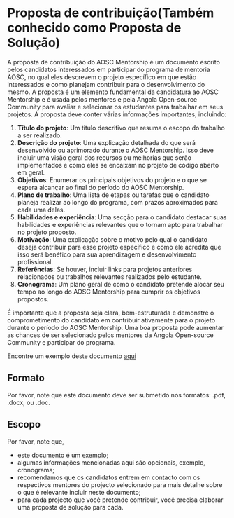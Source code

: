 # Proposta de contribuição(Também conhecido como Proposta de Solução)

A proposta de contribuição do AOSC Mentorship é um documento escrito pelos candidatos interessados em participar do programa de mentoria AOSC, no qual eles descrevem o projeto específico em que estão interessados e como planejam contribuir para o desenvolvimento do mesmo.
A proposta é um elemento fundamental da candidatura ao AOSC Mentorship e é usada pelos mentores e pela Angola Open-source Community para avaliar e selecionar os estudantes para trabalhar em seus projetos.
A proposta deve conter várias informações importantes, incluindo:

1. **Título do projeto**: Um título descritivo que resuma o escopo do trabalho a ser realizado.
2. **Descrição do projeto**: Uma explicação detalhada do que será desenvolvido ou aprimorado durante o AOSC Mentorship. Isso deve incluir uma visão geral dos recursos ou melhorias que serão implementados e como eles se encaixam no projeto de código aberto em geral.
3. **Objetivos**: Enumerar os principais objetivos do projeto e o que se espera alcançar ao final do período do AOSC Mentorship.
4. **Plano de trabalho**: Uma lista de etapas ou tarefas que o candidato planeja realizar ao longo do programa, com prazos aproximados para cada uma delas.
5. **Habilidades e experiência**: Uma secção para o candidato destacar suas habilidades e experiências relevantes que o tornam apto para trabalhar no projeto proposto.
6. **Motivação**: Uma explicação sobre o motivo pelo qual o candidato deseja contribuir para esse projeto específico e como ele acredita que isso será benéfico para sua aprendizagem e desenvolvimento profissional.
7. **Referências**: Se houver, incluir links para projetos anteriores relacionados ou trabalhos relevantes realizados pelo estudante.
8. **Cronograma**: Um plano geral de como o candidato pretende alocar seu tempo ao longo do AOSC Mentorship para cumprir os objetivos propostos.

É importante que a proposta seja clara, bem-estruturada e demonstre o comprometimento do candidato em contribuir ativamente para o projeto durante o período do AOSC Mentorship. 
Uma boa proposta pode aumentar as chances de ser selecionado pelos mentores da Angola Open-source Community e participar do programa.

Encontre um exemplo deste documento [aqui](resources/PROPOSAL_EXAMPLE.md)

## Formato

Por favor, note que este documento deve ser submetido nos formatos: .pdf, .docx, ou .doc. 

## Escopo

Por favor, note que, 
- este documento é um exemplo;
- algumas informações mencionadas aqui são opcionais, exemplo, cronograma;
- recomendamos que os candidatos entrem em contacto com os respectivos mentores do projecto selecionado para mais detalhe sobre o que é relevante incluir neste documento;
- para cada projecto que você pretende contribuir, você precisa elaborar uma proposta de solução para cada.
